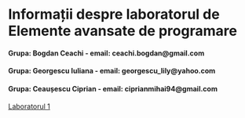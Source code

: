 <h1>Informații despre laboratorul de Elemente avansate de programare</h1>

<h4>Grupa: Bogdan Ceachi - email: ceachi.bogdan@gmail.com </h4>
<h4>Grupa: Georgescu Iuliana - email: georgescu_lily@yahoo.com</h4>
<h4>Grupa: Ceaușescu Ciprian - email: ciprianmihai94@gmail.com</h4>

[Laboratorul 1](https://drive.google.com/open?id=1apQ2RT3WcmVsAjJSTEKA53JBlI250JQs)

